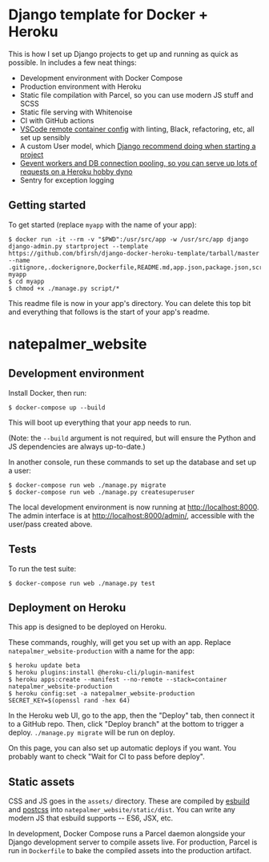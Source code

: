 # Django template for Docker + Heroku

This is how I set up Django projects to get up and running as quick as possible. In includes a few neat things:

- Development environment with Docker Compose
- Production environment with Heroku
- Static file compilation with Parcel, so you can use modern JS stuff and SCSS
- Static file serving with Whitenoise
- CI with GitHub actions
- [VSCode remote container config](https://code.visualstudio.com/docs/remote/containers) with linting, Black, refactoring, etc, all set up sensibly
- A custom User model, which [Django recommend doing when starting a project](https://docs.djangoproject.com/en/3.0/topics/auth/customizing/#substituting-a-custom-user-model)
- [Gevent workers and DB connection pooling, so you can serve up lots of requests on a Heroku hobby dyno](https://medium.com/@bfirsh/squeezing-every-drop-of-performance-out-of-a-django-app-on-heroku-4b5b1e5a3d44)
- Sentry for exception logging

## Getting started

To get started (replace `myapp` with the name of your app):

    $ docker run -it --rm -v "$PWD":/usr/src/app -w /usr/src/app django django-admin.py startproject --template https://github.com/bfirsh/django-docker-heroku-template/tarball/master --name .gitignore,.dockerignore,Dockerfile,README.md,app.json,package.json,script/clean,.vscode/settings.json myapp
    $ cd myapp
    $ chmod +x ./manage.py script/*

This readme file is now in your app's directory. You can delete this top bit and everything that follows is the start of your app's readme.

# natepalmer_website

## Development environment

Install Docker, then run:

    $ docker-compose up --build

This will boot up everything that your app needs to run.

(Note: the `--build` argument is not required, but will ensure the Python and JS dependencies are always up-to-date.)

In another console, run these commands to set up the database and set up a user:

    $ docker-compose run web ./manage.py migrate
    $ docker-compose run web ./manage.py createsuperuser

The local development environment is now running at [http://localhost:8000](http://localhost:8000). The admin interface is at [http://localhost:8000/admin/](http://localhost:8000/admin/), accessible with the user/pass created above.

## Tests

To run the test suite:

    $ docker-compose run web ./manage.py test

## Deployment on Heroku

This app is designed to be deployed on Heroku.

These commands, roughly, will get you set up with an app. Replace `natepalmer_website-production` with a name for the app:

```
$ heroku update beta
$ heroku plugins:install @heroku-cli/plugin-manifest
$ heroku apps:create --manifest --no-remote --stack=container natepalmer_website-production
$ heroku config:set -a natepalmer_website-production SECRET_KEY=$(openssl rand -hex 64)
```

In the Heroku web UI, go to the app, then the "Deploy" tab, then connect it to a GitHub repo. Then, click "Deploy branch" at the bottom to trigger a deploy. `./manage.py migrate` will be run on deploy.

On this page, you can also set up automatic deploys if you want. You probably want to check "Wait for CI to pass before deploy".

## Static assets

CSS and JS goes in the `assets/` directory. These are compiled by [esbuild](https://esbuild.github.io/) and [postcss](https://postcss.org/) into `natepalmer_website/static/dist`. You can write any modern JS that esbuild supports -- ES6, JSX, etc.

In development, Docker Compose runs a Parcel daemon alongside your Django development server to compile assets live. For production, Parcel is run in `Dockerfile` to bake the compiled assets into the production artifact.
